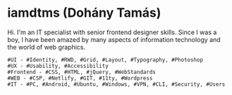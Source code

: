 # iamdtms (Dohány Tamás)

Hi. I'm an IT specialist with senior frontend designer skills. Since I was a boy, I have been amazed by many aspects of information technology and the world of web graphics.

```
#UI - #Identity, #RWD, #Grid, #Layout, #Typography, #Photoshop 
#UX - #Usability, #Accessibility
#Frontend - #CSS, #HTML, #jQuery, #WebStandards
#WEB - #CSP, #Netlify, #GIT, #11ty, #Wordpress 
#IT - #PC, #Android, #Ubuntu, #Windows, #VPN, #CLI, #Security, #Users
```
